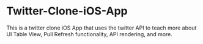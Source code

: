 # Twitter-Clone-iOS-App
This is a twitter clone iOS App that uses the twitter API to teach more about UI Table View, Pull Refresh functionality, API rendering, and more.
